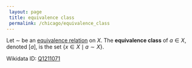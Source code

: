 ```yaml
---
 layout: page
 title: equivalence class
 permalink: /chicago/equivalence_class
---
```

Let $\sim$ be an [equivalence relation](https://mathgloss.github.io/MathGloss/equivalence_relation) on $X$. The **equivalence class** of $a \in X$, denoted $[a]$, is the set $\{x \in X \mid a \sim X\}$.

Wikidata ID: [Q1211071](https://www.wikidata.org/wiki/Q1211071)
